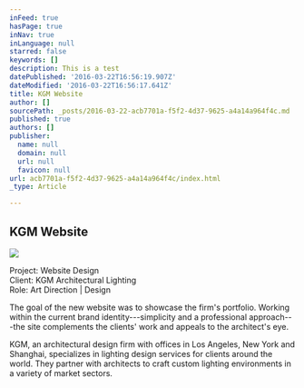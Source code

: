 ```yaml
---
inFeed: true
hasPage: true
inNav: true
inLanguage: null
starred: false
keywords: []
description: This is a test
datePublished: '2016-03-22T16:56:19.907Z'
dateModified: '2016-03-22T16:56:17.641Z'
title: KGM Website
author: []
sourcePath: _posts/2016-03-22-acb7701a-f5f2-4d37-9625-a4a14a964f4c.md
published: true
authors: []
publisher:
  name: null
  domain: null
  url: null
  favicon: null
url: acb7701a-f5f2-4d37-9625-a4a14a964f4c/index.html
_type: Article

---
```

## KGM Website
![](https://the-grid-user-content.s3-us-west-2.amazonaws.com/3a4d18db-3e61-442f-abb5-c8d408759313.jpg)

Project: Website Design  
Client: KGM Architectural Lighting  
Role: Art Direction | Design

The goal of the new website was to showcase the firm's portfolio. Working within the current brand identity---simplicity and a professional approach---the site complements the clients' work and appeals to the architect's eye.

KGM, an architectural design firm with offices in Los Angeles, New York and Shanghai, specializes in lighting design services for clients around the world. They partner with architects to craft custom lighting environments in a variety of market sectors.